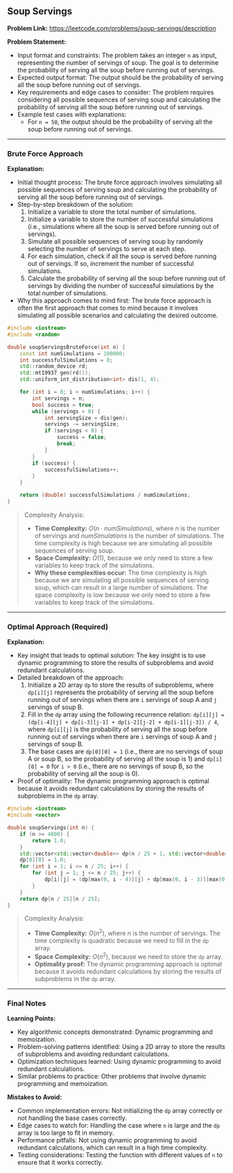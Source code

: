 ## Soup Servings
**Problem Link:** https://leetcode.com/problems/soup-servings/description

**Problem Statement:**
- Input format and constraints: The problem takes an integer `n` as input, representing the number of servings of soup. The goal is to determine the probability of serving all the soup before running out of servings.
- Expected output format: The output should be the probability of serving all the soup before running out of servings.
- Key requirements and edge cases to consider: The problem requires considering all possible sequences of serving soup and calculating the probability of serving all the soup before running out of servings.
- Example test cases with explanations:
  - For `n = 50`, the output should be the probability of serving all the soup before running out of servings.

---

### Brute Force Approach

**Explanation:**
- Initial thought process: The brute force approach involves simulating all possible sequences of serving soup and calculating the probability of serving all the soup before running out of servings.
- Step-by-step breakdown of the solution:
  1. Initialize a variable to store the total number of simulations.
  2. Initialize a variable to store the number of successful simulations (i.e., simulations where all the soup is served before running out of servings).
  3. Simulate all possible sequences of serving soup by randomly selecting the number of servings to serve at each step.
  4. For each simulation, check if all the soup is served before running out of servings. If so, increment the number of successful simulations.
  5. Calculate the probability of serving all the soup before running out of servings by dividing the number of successful simulations by the total number of simulations.
- Why this approach comes to mind first: The brute force approach is often the first approach that comes to mind because it involves simulating all possible scenarios and calculating the desired outcome.

```cpp
#include <iostream>
#include <random>

double soupServingsBruteForce(int n) {
    const int numSimulations = 100000;
    int successfulSimulations = 0;
    std::random_device rd;
    std::mt19937 gen(rd());
    std::uniform_int_distribution<int> dis(1, 4);

    for (int i = 0; i < numSimulations; i++) {
        int servings = n;
        bool success = true;
        while (servings > 0) {
            int servingSize = dis(gen);
            servings -= servingSize;
            if (servings < 0) {
                success = false;
                break;
            }
        }
        if (success) {
            successfulSimulations++;
        }
    }

    return (double) successfulSimulations / numSimulations;
}
```

> Complexity Analysis:
> - **Time Complexity:** $O(n \cdot numSimulations)$, where $n$ is the number of servings and $numSimulations$ is the number of simulations. The time complexity is high because we are simulating all possible sequences of serving soup.
> - **Space Complexity:** $O(1)$, because we only need to store a few variables to keep track of the simulations.
> - **Why these complexities occur:** The time complexity is high because we are simulating all possible sequences of serving soup, which can result in a large number of simulations. The space complexity is low because we only need to store a few variables to keep track of the simulations.

---

### Optimal Approach (Required)

**Explanation:**
- Key insight that leads to optimal solution: The key insight is to use dynamic programming to store the results of subproblems and avoid redundant calculations.
- Detailed breakdown of the approach:
  1. Initialize a 2D array `dp` to store the results of subproblems, where `dp[i][j]` represents the probability of serving all the soup before running out of servings when there are `i` servings of soup A and `j` servings of soup B.
  2. Fill in the `dp` array using the following recurrence relation: `dp[i][j] = (dp[i-4][j] + dp[i-3][j-1] + dp[i-2][j-2] + dp[i-1][j-3]) / 4`, where `dp[i][j]` is the probability of serving all the soup before running out of servings when there are `i` servings of soup A and `j` servings of soup B.
  3. The base cases are `dp[0][0] = 1` (i.e., there are no servings of soup A or soup B, so the probability of serving all the soup is 1) and `dp[i][0] = 0` for `i > 0` (i.e., there are no servings of soup B, so the probability of serving all the soup is 0).
- Proof of optimality: The dynamic programming approach is optimal because it avoids redundant calculations by storing the results of subproblems in the `dp` array.

```cpp
#include <iostream>
#include <vector>

double soupServings(int n) {
    if (n >= 4800) {
        return 1.0;
    }
    std::vector<std::vector<double>> dp(n / 25 + 1, std::vector<double>(n / 25 + 1, 0.0));
    dp[0][0] = 1.0;
    for (int i = 1; i <= n / 25; i++) {
        for (int j = 1; j <= n / 25; j++) {
            dp[i][j] = (dp[max(0, i - 4)][j] + dp[max(0, i - 3)][max(0, j - 1)] + dp[max(0, i - 2)][max(0, j - 2)] + dp[max(0, i - 1)][max(0, j - 3)]) / 4.0;
        }
    }
    return dp[n / 25][n / 25];
}
```

> Complexity Analysis:
> - **Time Complexity:** $O(n^2)$, where $n$ is the number of servings. The time complexity is quadratic because we need to fill in the `dp` array.
> - **Space Complexity:** $O(n^2)$, because we need to store the `dp` array.
> - **Optimality proof:** The dynamic programming approach is optimal because it avoids redundant calculations by storing the results of subproblems in the `dp` array.

---

### Final Notes

**Learning Points:**
- Key algorithmic concepts demonstrated: Dynamic programming and memoization.
- Problem-solving patterns identified: Using a 2D array to store the results of subproblems and avoiding redundant calculations.
- Optimization techniques learned: Using dynamic programming to avoid redundant calculations.
- Similar problems to practice: Other problems that involve dynamic programming and memoization.

**Mistakes to Avoid:**
- Common implementation errors: Not initializing the `dp` array correctly or not handling the base cases correctly.
- Edge cases to watch for: Handling the case where `n` is large and the `dp` array is too large to fit in memory.
- Performance pitfalls: Not using dynamic programming to avoid redundant calculations, which can result in a high time complexity.
- Testing considerations: Testing the function with different values of `n` to ensure that it works correctly.
